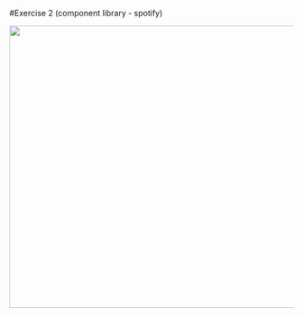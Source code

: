 #Exercise 2 (component library - spotify)


<img src="https://user-images.githubusercontent.com/107023977/219369645-567446f4-7524-4d19-a921-c77cda8e58ed.jpg" width="600" height = "500">

